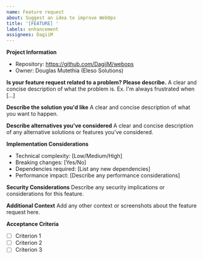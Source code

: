 ```yaml
---
name: Feature request
about: Suggest an idea to improve WebOps
title: '[FEATURE] '
labels: enhancement
assignees: DagiiM
---
```


**Project Information**
- Repository: https://github.com/DagiiM/webops
- Owner: Douglas Mutethia (Eleso Solutions)

**Is your feature request related to a problem? Please describe.**
A clear and concise description of what the problem is. Ex. I'm always frustrated when [...]

**Describe the solution you'd like**
A clear and concise description of what you want to happen.

**Describe alternatives you've considered**
A clear and concise description of any alternative solutions or features you've considered.

**Implementation Considerations**
- Technical complexity: [Low/Medium/High]
- Breaking changes: [Yes/No]
- Dependencies required: [List any new dependencies]
- Performance impact: [Describe any performance considerations]

**Security Considerations**
Describe any security implications or considerations for this feature.

**Additional Context**
Add any other context or screenshots about the feature request here.

**Acceptance Criteria**
- [ ] Criterion 1
- [ ] Criterion 2
- [ ] Criterion 3